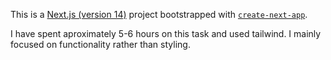 This is a [Next.js (version 14)](https://nextjs.org/) project bootstrapped with [`create-next-app`](https://github.com/vercel/next.js/tree/canary/packages/create-next-app).

I have spent aproximately 5-6 hours on this task and used tailwind. I mainly focused on functionality rather than styling.

 
 
